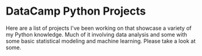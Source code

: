 # DataCamp Python Projects

Here are a list of projects I've been working on that showcase a variety of my Python knowledge. Much of it involving data analysis and some with some basic statistical modeling and machine learning. Please take a look at some.
